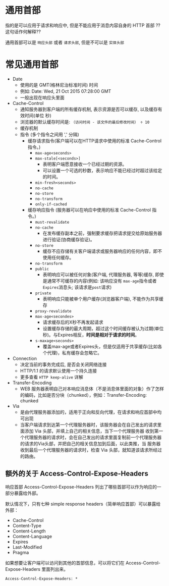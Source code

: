 

# 通用首部

指的是可以应用于请求和响应中, 但是不能应用于消息内容自身的 HTTP 首部 ?? 这句话作何解释??

通用首部可以是 `响应头部` 或者 `请求头部`, 但是不可以是 `实体头部`

# 常见通用首部

+ Date
  + 使用的是 GMT(格林尼治标准时间) 时间
  + 例如: Date: Wed, 21 Oct 2015 07:28:00 GMT 
  + 一般出现在响应头里面
+ Cache-Control
  + 通知服务器到客户端的所有缓存机制, 表示资源是否可以缓存, 以及缓存有效时间(单位 秒)
  + 浏览器的默认缓存时间是: `（访问时间 - 该文件的最后修改时间） ÷ 10`
  + 缓存机制
  + 指令 (多个指令之间用 ',' 分隔)
    + 缓存请求指令(客户端可以在HTTP请求中使用的标准 Cache-Control 指令。)
      + `max-age<seconds>`
      + `max-stale[<seconds>]`
        + 表明客户端愿意接收一个已经过期的资源。
        + 可以设置一个可选的秒数，表示响应不能已经过时超过该给定的时间。
      + `min-fresh<seconds>`
      + `no-cache`
      + `no-store`
      + `no-transform`
      + `only-if-cached`
    + 缓存响应指令 (服务器可以在响应中使用的标准 Cache-Control 指令。)
      +  `must-revalidate`
      +  `no-cache`
         +  在发布缓存副本之前，强制要求缓存把请求提交给原始服务器进行验证(协商缓存验证)。
      +  `no-store`
         +  缓存不应存储有关客户端请求或服务器响应的任何内容，即不使用任何缓存。
      +  `no-transform`
      +  `public`
         +  表明响应可以被任何对象(客户端, 代理服务器, 等等)缓存, 即使是通常不可缓存的内容(例如: 该响应没有 `max-age`指令或者 `Expires`消息头; 该请求是`post`请求)
      +  `private`
         +  表明响应只能被单个用户缓存(浏览器客户端), 不能作为共享缓存
      +  `proxy-revalidate`
      +  `max-age<secondes>`
         +  请求缓存后的X秒不再发起请求
         +  设置缓存存储的最大周期，超过这个时间缓存被认为过期(单位秒)。与Expires相反，**时间是相对于请求的时间**。
      +  `s-maxage<seconds>`
         +  覆盖max-age或者Expires头，但是仅适用于共享缓存(比如各个代理)，私有缓存会忽略它。
+ Connection
  + 决定当前的事务完成后, 是否会关闭网络连接
  + HTTP/1.1 的请求默认使用一个持久连接
  + 更多查看 `HTTP keep-alive` 详解
+ Transfer-Encoding
  + WEB 服务器表明自己对本响应消息体（不是消息体里面的对象）作了怎样的编码，比如是否分块（chunked），例如：Transfer-Encoding: chunked
+ Via
  +  是由代理服务器添加的，适用于正向和反向代理，在请求和响应首部中均可出现
  +  当客户端请求到达第一个代理服务器时，该服务器会在自己发出的请求里面添加 Via 头部，并填上自己的相关信息，当下一个代理服务器 收到第一个代理服务器的请求时，会在自己发出的请求里面复制前一个代理服务器的请求的Via头部，并把自己的相关信息加到后面，以此类推，当 服务器 收到最后一个代理服务器的请求时，检查 Via 头部，就知道该请求所经过的路由。
  

## 额外的关于 Access-Control-Expose-Headers

响应首部 Access-Control-Expose-Headers 列出了哪些首部可以作为响应的一部分暴露给外部。

默认情况下，只有七种 simple response headers（简单响应首部）可以暴露给外部：
+ Cache-Control
+ Content-Type
+ Content-Length
+ Content-Language
+ Expires
+ Last-Modified
+ Pragma

如果想要让客户端可以访问到其他的首部信息，可以将它们在 Access-Control-Expose-Headers 里面列出来。

`Access-Control-Expose-Headers: *`

